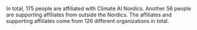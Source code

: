 In total, 175 people are affiliated with Climate AI Nordics. Another 56 people are supporting affiliates from outside the Nordics. The affiliates and supporting affiliates come from 126 different organizations in total.
